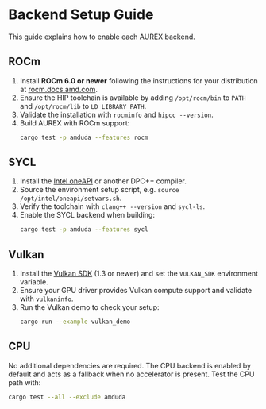 # Backend Setup Guide

This guide explains how to enable each AUREX backend.

## ROCm
1. Install **ROCm 6.0 or newer** following the instructions for your distribution at [rocm.docs.amd.com](https://rocm.docs.amd.com).
2. Ensure the HIP toolchain is available by adding `/opt/rocm/bin` to `PATH` and `/opt/rocm/lib` to `LD_LIBRARY_PATH`.
3. Validate the installation with `rocminfo` and `hipcc --version`.
4. Build AUREX with ROCm support:
   ```sh
   cargo test -p amduda --features rocm
   ```

## SYCL
1. Install the [Intel oneAPI](https://www.intel.com/content/www/us/en/developer/tools/oneapi/toolkits.html) or another DPC++ compiler.
2. Source the environment setup script, e.g. `source /opt/intel/oneapi/setvars.sh`.
3. Verify the toolchain with `clang++ --version` and `sycl-ls`.
4. Enable the SYCL backend when building:
   ```sh
   cargo test -p amduda --features sycl
   ```

## Vulkan
1. Install the [Vulkan SDK](https://vulkan.lunarg.com/) (1.3 or newer) and set the `VULKAN_SDK` environment variable.
2. Ensure your GPU driver provides Vulkan compute support and validate with `vulkaninfo`.
3. Run the Vulkan demo to check your setup:
   ```sh
   cargo run --example vulkan_demo
   ```

## CPU
No additional dependencies are required. The CPU backend is enabled by default and acts as a fallback when no accelerator is present.
Test the CPU path with:
```sh
cargo test --all --exclude amduda
```
